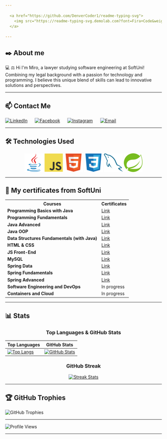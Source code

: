 ```yaml
---

  <a href="https://github.com/DenverCoder1/readme-typing-svg">
    <img src="https://readme-typing-svg.demolab.com?font=Fira+Code&weight=600&size=36&duration=6000&pause=1000&color=1A77F2&center=true&vCenter=true&width=1000&height=66&lines=Greetings+%F0%9F%91%8B+I'm+Miroslav+Nedev%21">
  </a>

---
```


## ✒️ About me
💻 ⚖ Hi I'm Miro, a lawyer studying software engineering at SoftUni! Combining my legal background with a passion for technology and programming. I believe this unique blend of skills can lead to innovative solutions and perspectives.

---

## 📫 Contact Me

[![LinkedIn](https://img.icons8.com/color/48/000000/linkedin.png)](https://www.linkedin.com/in/miroslav-nedev-329045298)&nbsp;&nbsp;&nbsp;&nbsp;&nbsp;
[![Facebook](https://img.icons8.com/color/48/000000/facebook.png)](https://www.facebook.com/miroslav.nedev.96/)&nbsp;&nbsp;&nbsp;&nbsp;&nbsp;
[![Instagram](https://img.icons8.com/color/48/000000/instagram-new.png)](https://www.instagram.com/miroslav_nedev/)&nbsp;&nbsp;&nbsp;&nbsp;&nbsp;
[![Email](https://img.icons8.com/color/48/000000/email.png)](mailto:miroslav.en.nedev@gmail.com)&nbsp;&nbsp;&nbsp;&nbsp;&nbsp;

---

## 🛠️ Technologies Used
  <div align="center">
<img src="https://github.com/devicons/devicon/raw/v2.14.0/icons/java/java-original.svg" alt="Java" width="60" height="60"> <img src="https://github.com/devicons/devicon/raw/v2.14.0/icons/javascript/javascript-original.svg" alt="JavaScript" width="60" height="60"> <img src="https://github.com/devicons/devicon/raw/v2.14.0/icons/html5/html5-original.svg" alt="HTML" width="60" height="60"> <img src="https://github.com/devicons/devicon/raw/v2.14.0/icons/css3/css3-original.svg" alt="CSS" width="60" height="60"> <img src="https://github.com/devicons/devicon/raw/v2.14.0/icons/mysql/mysql-original.svg" alt="MySQL" width="60" height="60"> <img src="https://github.com/devicons/devicon/raw/v2.14.0/icons/spring/spring-original.svg" alt="Spring" width="60" height="60">
</div>

---

## 📄 My certificates from SoftUni

<div align="center">

<table>
  <tr>
    <th>Courses</th>
    <th>Certificates</th>
  </tr>
  <tr>
    <td><b>Programming Basics with Java</b></td>
    <td><a href="https://softuni.bg/certificates/details/143565/8be11c3b">Link</a></td>
  </tr>
  <tr>
    <td><b>Programming Fundamentals</b></td>
    <td><a href="https://softuni.bg/certificates/details/167553/e33ce948">Link</a></td>
  </tr>
  <tr>
    <td><b>Java Advanced</b></td>
    <td><a href="https://softuni.bg/certificates/details/174490/fa6e2c97">Link</a></td>
  </tr>
  <tr>
    <td><b>Java OOP</b></td>
    <td><a href="https://softuni.bg/certificates/details/181384/8f2c8b6b">Link</a></td>
  </tr>
  <tr>
    <td><b>Data Structures Fundamentals (with Java)</b></td>
    <td><a href="https://softuni.bg/certificates/details/188062/d77d4f65">Link</a></td>
  </tr>
  <tr>
    <td><b>HTML & CSS</b></td>
    <td><a href="https://softuni.bg/certificates/details/190670/63b5b006">Link</a></td>
  </tr>
  <tr>
    <td><b>JS Front-End</b></td>
    <td><a href="https://softuni.bg/certificates/details/199089/a87c963e">Link</a></td>
  </tr>
  <tr>
    <td><b>MySQL</b></td>
    <td><a href="https://softuni.bg/certificates/details/202766/b1a76e05">Link</a></td>
  </tr>
  <tr>
    <td><b>Spring Data</b></td>
    <td><a href="https://softuni.bg/certificates/details/209333/2d43a525">Link</a></td>
  </tr>
  <tr>
    <td><b>Spring Fundamentals</b></td>
    <td><a href="https://softuni.bg/certificates/details/219319/0017c4d1">Link</a></td>
  </tr>
  <tr>
    <td><b>Spring Advanced</b></td>
    <td><a href="https://softuni.bg/certificates/details/223329/ddeee510">Link</a></td>
  </tr>
    <tr>
    <td><b>Software Engineering and DevOps</b></td>
    <td>In progress</td>
  </tr>
  <tr>
    <td><b>Containers and Cloud</b></td>
    <td>In progress</td>
  </tr>
</table>

</div>

---

## 📊 Stats

<div align="center">
  
### Top Languages & GitHub Stats
  
| Top Languages | GitHub Stats |
|---|---|
| [![Top Langs](https://github-readme-stats.vercel.app/api/top-langs/?username=pylapp&layout=donut&langs_count=6&theme=dark)](https://github.com/Nedev-Miroslav/github-readme-stats) | [![GitHub Stats](https://github-readme-stats.vercel.app/api?username=Nedev-Miroslav&show_icons=true&include_all_commits=true&theme=dark&layout=compact&rank_icon=github)](https://github.com/Nedev-Miroslav/github-readme-stats) |

</div>

<div align="center">

### GitHub Streak

[![Streak Stats](http://github-readme-streak-stats.herokuapp.com?user=Nedev-Miroslav&theme=dark&layout=compact)](https://github.com/Nedev-Miroslav)

</div>

---

## 🏆 GitHub Trophies
![GitHub Trophies](https://github-profile-trophy.vercel.app/?username=Nedev-Miroslav&column=8&theme=onedark)

---

![Profile Views](https://komarev.com/ghpvc/?username=Nedev-Miroslav)

--- 